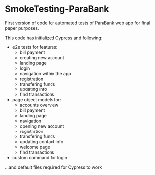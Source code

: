 # SmokeTesting-ParaBank

First version of code for automated tests of ParaBank web app for final paper purposes.

This code has initialized Cypress and following:
- e2e tests for features:
  - bill payment
  - creating new account
  - landing page
  - login
  - navigation within the app
  - registration
  - transfering funds
  - updating info
  - find transactions
- page object models for:
  - accounts overview
  - bill payment
  - landing page
  - navigation
  - opening new account
  - registration
  - transfering funds
  - updating contact info
  - welcome page
  - find transactions
- custom command for login

...and default files required for Cypress to work
